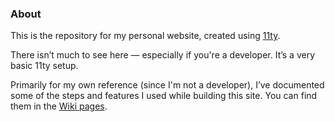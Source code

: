 ### About
This is the repository for my personal website, created using [11ty](https://github.com/11ty/eleventy).

There isn’t much to see here — especially if you're a developer. It’s a very basic 11ty setup.

Primarily for my own reference (since I'm not a developer), I’ve documented some of the steps and features I used while building this site. You can find them in the [Wiki pages](https://github.com/kolfannet/mySite/wiki).




 
